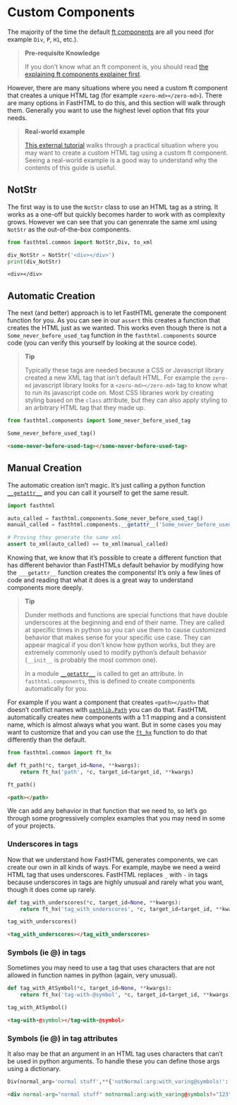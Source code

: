 # Custom Components


<!-- WARNING: THIS FILE WAS AUTOGENERATED! DO NOT EDIT! -->

The majority of the time the default [ft
components](../explains/explaining_xt_components.html) are all you need
(for example `Div`, `P`, `H1`, etc.).

<div>

> **Pre-requisite Knowledge**
>
> If you don’t know what an ft component is, you should read [the
> explaining ft components explainer
> first](../explains/explaining_xt_components.html).

</div>

However, there are many situations where you need a custom ft component
that creates a unique HTML tag (for example `<zero-md></zero-md>`).
There are many options in FastHTML to do this, and this section will
walk through them. Generally you want to use the highest level option
that fits your needs.

<div>

> **Real-world example**
>
> [This external
> tutorial](https://isaac-flath.github.io/website/posts/boots/FasthtmlTutorial.html)
> walks through a practical situation where you may want to create a
> custom HTML tag using a custom ft component. Seeing a real-world
> example is a good way to understand why the contents of this guide is
> useful.

</div>

## NotStr

The first way is to use the `NotStr` class to use an HTML tag as a
string. It works as a one-off but quickly becomes harder to work with as
complexity grows. However we can see that you can genenrate the same xml
using `NotStr` as the out-of-the-box components.

``` python
from fasthtml.common import NotStr,Div, to_xml
```

``` python
div_NotStr = NotStr('<div></div>') 
print(div_NotStr)
```

    <div></div>

## Automatic Creation

The next (and better) approach is to let FastHTML generate the component
function for you. As you can see in our `assert` this creates a function
that creates the HTML just as we wanted. This works even though there is
not a `Some_never_before_used_tag` function in the `fasthtml.components`
source code (you can verify this yourself by looking at the source
code).

<div>

> **Tip**
>
> Typically these tags are needed because a CSS or Javascript library
> created a new XML tag that isn’t default HTML. For example the
> `zero-md` javascript library looks for a `<zero-md></zero-md>` tag to
> know what to run its javascript code on. Most CSS libraries work by
> creating styling based on the `class` attribute, but they can also
> apply styling to an arbitrary HTML tag that they made up.

</div>

``` python
from fasthtml.components import Some_never_before_used_tag

Some_never_before_used_tag()
```

``` html
<some-never-before-used-tag></some-never-before-used-tag>
```

## Manual Creation

The automatic creation isn’t magic. It’s just calling a python function
[`__getattr__`](https://www.fastht.ml/docs/api/components.html#__getattr__)
and you can call it yourself to get the same result.

``` python
import fasthtml

auto_called = fasthtml.components.Some_never_before_used_tag()
manual_called = fasthtml.components.__getattr__('Some_never_before_used_tag')()

# Proving they generate the same xml
assert to_xml(auto_called) == to_xml(manual_called)
```

Knowing that, we know that it’s possible to create a different function
that has different behavior than FastHTMLs default behavior by modifying
how the `___getattr__` function creates the components! It’s only a few
lines of code and reading that what it does is a great way to understand
components more deeply.

<div>

> **Tip**
>
> Dunder methods and functions are special functions that have double
> underscores at the beginning and end of their name. They are called at
> specific times in python so you can use them to cause customized
> behavior that makes sense for your specific use case. They can appear
> magical if you don’t know how python works, but they are extremely
> commonly used to modify python’s default behavior (`__init__` is
> probably the most common one).
>
> In a module
> [`__getattr__`](https://www.fastht.ml/docs/api/components.html#__getattr__)
> is called to get an attribute. In `fasthtml.components`, this is
> defined to create components automatically for you.

</div>

For example if you want a component that creates `<path></path>` that
doesn’t conflict names with
[`pathlib.Path`](https://docs.python.org/3/library/pathlib.html#pathlib.Path)
you can do that. FastHTML automatically creates new components with a
1:1 mapping and a consistent name, which is almost always what you want.
But in some cases you may want to customize that and you can use the
[`ft_hx`](https://www.fastht.ml/docs/api/components.html#ft_hx) function
to do that differently than the default.

``` python
from fasthtml.common import ft_hx

def ft_path(*c, target_id=None, **kwargs): 
    return ft_hx('path', *c, target_id=target_id, **kwargs)

ft_path()
```

``` html
<path></path>
```

We can add any behavior in that function that we need to, so let’s go
through some progressively complex examples that you may need in some of
your projects.

### Underscores in tags

Now that we understand how FastHTML generates components, we can create
our own in all kinds of ways. For example, maybe we need a weird HTML
tag that uses underscores. FastHTML replaces `_` with `-` in tags
because underscores in tags are highly unusual and rarely what you want,
though it does come up rarely.

``` python
def tag_with_underscores(*c, target_id=None, **kwargs): 
    return ft_hx('tag_with_underscores', *c, target_id=target_id, **kwargs)

tag_with_underscores()
```

``` html
<tag_with_underscores></tag_with_underscores>
```

### Symbols (ie @) in tags

Sometimes you may need to use a tag that uses characters that are not
allowed in function names in python (again, very unusual).

``` python
def tag_with_AtSymbol(*c, target_id=None, **kwargs): 
    return ft_hx('tag-with-@symbol', *c, target_id=target_id, **kwargs)

tag_with_AtSymbol()
```

``` html
<tag-with-@symbol></tag-with-@symbol>
```

### Symbols (ie @) in tag attributes

It also may be that an argument in an HTML tag uses characters that
can’t be used in python arguments. To handle these you can define those
args using a dictionary.

``` python
Div(normal_arg='normal stuff',**{'notNormal:arg:with_varing@symbols!':'123'})
```

``` html
<div normal-arg="normal stuff" notnormal:arg:with_varing@symbols!="123"></div>
```
